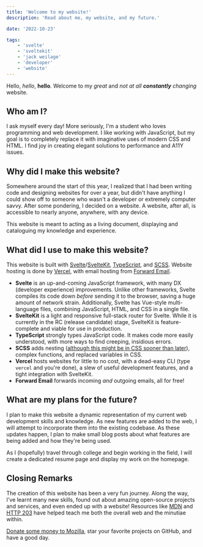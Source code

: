 ```yaml
---
title: 'Welcome to my website!'
description: 'Read about me, my website, and my future.'

date: '2022-10-23'

tags:
    - 'svelte'
    - 'sveltekit'
    - 'jack weilage'
    - 'developer'
    - 'website'
---
```


Hello, *hello*, **hello**. Welcome to my *great* and *not at all **constantly** changing* website.

## Who am I?

I ask myself every day! More seriously, I'm a student who loves programming and web development. I like working with JavaScript, but my goal is to completely replace it with imaginative uses of modern CSS and HTML. I find joy in creating elegant solutions to performance and A11Y issues.

## Why did I make this website?

Somewhere around the start of this year, I realized that I had been writing code and designing websites for over a year, but didn't have anything I could show off to someone who wasn't a developer or extremely computer savvy. After some pondering, I decided on a website. A website, after all, is accessible to nearly anyone, anywhere, with any device.

This website is meant to acting as a living document, displaying and cataloguing my knowledge and experience.

## What did I use to make this website?

This website is built with [Svelte](https://svelte.dev)/[SvelteKit](https://svelte.dev), [TypeScript](https://typescriptlang.com), and [SCSS](https://sass-lang.com). Website hosting is done by [Vercel](https://vercel.com), with email hosting from [Forward Email](https://forwardemail.net).

 - **Svelte** is an up-and-coming JavaScript framework, with many DX (developer experience) improvements. Unlike other frameworks, Svelte compiles its code down *before* sending it to the browser, saving a huge amount of network strain. Additionally, Svelte has Vue-style multi-language files, combining JavaScript, HTML, and CSS in a single file.
 - **SvelteKit** is a light and responsive full-stack router for Svelte. While it is currently in the RC (release candidate) stage, SvelteKit is feature-complete and viable for use in production.
 - **TypeScript** strongly types JavaScript code. It makes code more easily understood, with more ways to find creeping, insidious errors.
 - **SCSS** adds nesting ([although this might be in CSS sooner than later](https://w3c.github.io/csswg-drafts/css-nesting/)), complex functions, and replaced variables in CSS.
 - **Vercel** hosts websites for little to no cost, with a dead-easy CLI (type `vercel` and you're done), a slew of useful development features, and a tight integration with SvelteKit.
 - **Forward Email** forwards incoming *and* outgoing emails, all for free!

## What are my plans for the future?

I plan to make this website a dynamic representation of my current web development skills and knowledge. As new features are added to the web, I will attempt to incorporate them into the existing codebase. As these updates happen, I plan to make small blog posts about what features are being added and how they're being used.

As I (hopefully) travel through college and begin working in the field, I will create a dedicated resume page and display my work on the homepage.

## Closing Remarks

The creation of this website has been a very fun journey. Along the way, I've learnt many new skills, found out about amazing open-source projects and services, and even ended up with a website! Resources like [MDN](https://developer.mozilla.org) and [HTTP 203](https://youtube.com/playlist?list=PLNYkxOF6rcIAKIQFsNbV0JDws_G_bnNo9) have helped teach me both the overall web and the minutiae within.

[Donate some money to Mozilla](https://donate.mozilla.org/en-US/), star your favorite projects on GitHub, and have a good day.